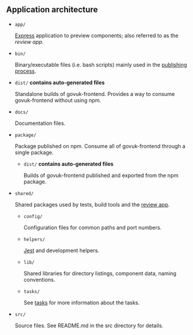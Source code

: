 ## Application architecture

- `app/`

  [Express](https://github.com/expressjs/express) application to preview components; also referred to as the _review app_.

- `bin/`

  Binary/executable files (i.e. bash scripts) mainly used in the [publishing process](/docs/releasing/publishing.md).

- `dist/` **contains auto-generated files**

  Standalone builds of govuk-frontend. Provides a way to consume govuk-frontend without using npm.

- `docs/`

  Documentation files.

- `package/`

  Package published on npm.
  Consume all of govuk-frontend through a single package.

  - `dist/` **contains auto-generated files**

    Builds of govuk-frontend published and exported from the npm package.

- `shared/`

  Shared packages used by tests, build tools and the [review app](../../app).

  - `config/`

    Configuration files for common paths and port numbers.

  - `helpers/`

    [Jest](https://github.com/facebook/jest) and development helpers.

  - `lib/`

    Shared libraries for directory listings, component data, naming conventions.

  - `tasks/`

    See [tasks](tasks.md) for more information about the tasks.

- `src/`

  Source files. See README.md in the src directory for details.
